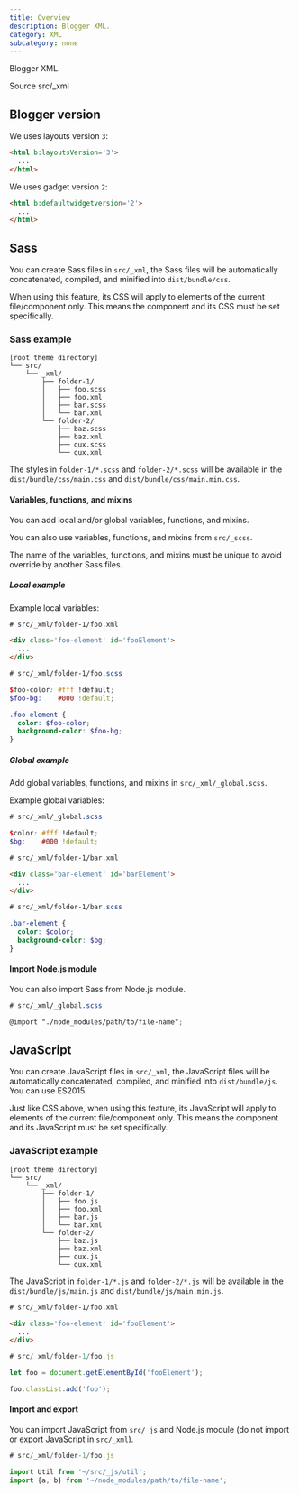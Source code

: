 ```yaml
---
title: Overview
description: Blogger XML.
category: XML
subcategory: none
---
```


Blogger XML.

<div class="doc-badges">
  <div class="doc-badge">
    <span class="doc-badge-item">Source</span>
    <span class="doc-badge-item doc-badge-item-info">src/_xml</span>
  </div>
</div>

## Blogger version

We uses layouts version `3`:

```html
<html b:layoutsVersion='3'>
  ...
</html>
```

We uses gadget version `2`:

```html
<html b:defaultwidgetversion='2'>
  ...
</html>
```

## Sass

You can create Sass files in `src/_xml`, the Sass files will be automatically concatenated, compiled, and minified into `dist/bundle/css`.

When using this feature, its CSS will apply to elements of the current file/component only. This means the component and its CSS must be set specifically.

### Sass example

```plaintext
[root theme directory]
└── src/
    └── _xml/
        ├── folder-1/
        │   ├── foo.scss
        │   ├── foo.xml
        │   ├── bar.scss
        │   └── bar.xml
        └── folder-2/
            ├── baz.scss
            ├── baz.xml
            ├── qux.scss
            └── qux.xml
```

The styles in `folder-1/*.scss` and `folder-2/*.scss` will be available in the `dist/bundle/css/main.css` and `dist/bundle/css/main.min.css`.

#### Variables, functions, and mixins

You can add local and/or global variables, functions, and mixins.

You can also use variables, functions, and mixins from `src/_scss`.

The name of the variables, functions, and mixins must be unique to avoid override by another Sass files.

##### Local example

Example local variables:

```html
# src/_xml/folder-1/foo.xml

<div class='foo-element' id='fooElement'>
  ...
</div>
```

```scss
# src/_xml/folder-1/foo.scss

$foo-color: #fff !default;
$foo-bg:    #000 !default;

.foo-element {
  color: $foo-color;
  background-color: $foo-bg;
}
```

##### Global example

Add global variables, functions, and mixins in `src/_xml/_global.scss`.

Example global variables:

```scss
# src/_xml/_global.scss

$color: #fff !default;
$bg:    #000 !default;
```

```html
# src/_xml/folder-1/bar.xml

<div class='bar-element' id='barElement'>
  ...
</div>
```

```scss
# src/_xml/folder-1/bar.scss

.bar-element {
  color: $color;
  background-color: $bg;
}
```

#### Import Node.js module

You can also import Sass from Node.js module.

```scss
# src/_xml/_global.scss

@import "./node_modules/path/to/file-name";
```

## JavaScript

You can create JavaScript files in `src/_xml`, the JavaScript files will be automatically concatenated, compiled, and minified into `dist/bundle/js`. You can use ES2015.

Just like CSS above, when using this feature, its JavaScript will apply to elements of the current file/component only. This means the component and its JavaScript must be set specifically.

### JavaScript example

```plaintext
[root theme directory]
└── src/
    └── _xml/
        ├── folder-1/
        │   ├── foo.js
        │   ├── foo.xml
        │   ├── bar.js
        │   └── bar.xml
        └── folder-2/
            ├── baz.js
            ├── baz.xml
            ├── qux.js
            └── qux.xml
```

The JavaScript in `folder-1/*.js` and `folder-2/*.js` will be available in the `dist/bundle/js/main.js` and `dist/bundle/js/main.min.js`.

```html
# src/_xml/folder-1/foo.xml

<div class='foo-element' id='fooElement'>
  ...
</div>
```

```js
# src/_xml/folder-1/foo.js

let foo = document.getElementById('fooElement');

foo.classList.add('foo');
```

#### Import and export

You can import JavaScript from `src/_js` and Node.js module (do not import or export JavaScript in `src/_xml`).

```js
# src/_xml/folder-1/foo.js

import Util from '~/src/_js/util';
import {a, b} from '~/node_modules/path/to/file-name';
```
